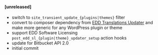 #### [unreleased]
* switch to `site_transient_update_{plugins|themes}` filter
* convert to composer dependency from [EDD Translations Updater](https://github.com/afragen/edd-translations-updater) and make more generic for any WordPress plugin or theme
* support EDD Software Licensing `post_edd_sl_{plugin|theme}_updater_setup` action hooks
* update for Bitbucket API 2.0
* initial commit
